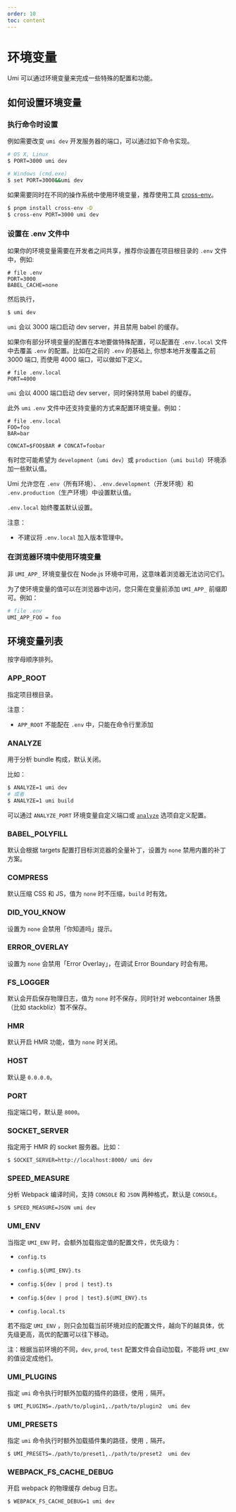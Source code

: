 ```yaml
---
order: 10
toc: content
---
```

# 环境变量

Umi 可以通过环境变量来完成一些特殊的配置和功能。

## 如何设置环境变量

### 执行命令时设置

例如需要改变 `umi dev` 开发服务器的端口，可以通过如下命令实现。

```bash
# OS X, Linux
$ PORT=3000 umi dev

# Windows (cmd.exe)
$ set PORT=3000&&umi dev
```

如果需要同时在不同的操作系统中使用环境变量，推荐使用工具 [cross-env](https://github.com/kentcdodds/cross-env)。

```bash
$ pnpm install cross-env -D
$ cross-env PORT=3000 umi dev
```

### 设置在 .env 文件中

如果你的环境变量需要在开发者之间共享，推荐你设置在项目根目录的 `.env` 文件中，例如:

```text
# file .env
PORT=3000
BABEL_CACHE=none
```

然后执行，

```bash
$ umi dev
```

`umi` 会以 3000 端口启动 dev server，并且禁用 babel 的缓存。

如果你有部分环境变量的配置在本地要做特殊配置，可以配置在 `.env.local` 文件中去覆盖 `.env` 的配置。比如在之前的 `.env` 的基础上, 你想本地开发覆盖之前 3000 端口, 而使用 4000 端口，可以做如下定义。

```text
# file .env.local
PORT=4000
```

`umi` 会以 4000 端口启动 dev server，同时保持禁用 babel 的缓存。

此外 `umi` `.env` 文件中还支持变量的方式来配置环境变量。例如：

```
# file .env.local
FOO=foo
BAR=bar

CONCAT=$FOO$BAR # CONCAT=foobar
```

有时您可能希望为 `development`（`umi dev`）或 `production`（`umi build`）环境添加一些默认值。

Umi 允许您在 `.env`（所有环境）、`.env.development`（开发环境）和 `.env.production`（生产环境）中设置默认值。

`.env.local` 始终覆盖默认设置。

注意：

* 不建议将 `.env.local` 加入版本管理中。

### 在浏览器环境中使用环境变量

非 `UMI_APP_` 环境变量仅在 Node.js 环境中可用，这意味着浏览器无法访问它们。

为了使环境变量的值可以在浏览器中访问，您只需在变量前添加 `UMI_APP_` 前缀即可。例如：

```bash
# file .env
UMI_APP_FOO = foo
```

## 环境变量列表

按字母顺序排列。

### APP_ROOT

指定项目根目录。

注意：

* `APP_ROOT` 不能配在 `.env` 中，只能在命令行里添加


### ANALYZE

用于分析 bundle 构成，默认关闭。

比如：

```bash
$ ANALYZE=1 umi dev
# 或者
$ ANALYZE=1 umi build
```

可以通过 `ANALYZE_PORT` 环境变量自定义端口或 [`analyze`](../api/config#analyze) 选项自定义配置。

### BABEL_POLYFILL

默认会根据 targets 配置打目标浏览器的全量补丁，设置为 `none` 禁用内置的补丁方案。

### COMPRESS

默认压缩 CSS 和 JS，值为 `none` 时不压缩，`build` 时有效。

### DID_YOU_KNOW

设置为 `none` 会禁用「你知道吗」提示。

### ERROR_OVERLAY

设置为 `none` 会禁用「Error Overlay」，在调试 Error Boundary 时会有用。

### FS_LOGGER

默认会开启保存物理日志，值为 `none` 时不保存，同时针对 webcontainer 场景（比如 stackbliz）暂不保存。

### HMR

默认开启 HMR 功能，值为 `none` 时关闭。

### HOST

默认是 `0.0.0.0`。

### PORT

指定端口号，默认是 `8000`。

### SOCKET_SERVER

指定用于 HMR 的 socket 服务器。比如：

```bash
$ SOCKET_SERVER=http://localhost:8000/ umi dev
```

### SPEED_MEASURE

分析 Webpack 编译时间，支持 `CONSOLE` 和 `JSON` 两种格式，默认是 `CONSOLE`。

```bash
$ SPEED_MEASURE=JSON umi dev
```

### UMI_ENV

当指定 `UMI_ENV` 时，会额外加载指定值的配置文件，优先级为：

 - `config.ts`

 - `config.${UMI_ENV}.ts`

 - `config.${dev | prod | test}.ts`

 - `config.${dev | prod | test}.${UMI_ENV}.ts`

 - `config.local.ts`

若不指定 `UMI_ENV` ，则只会加载当前环境对应的配置文件，越向下的越具体，优先级更高，高优的配置可以往下移动。

注：根据当前环境的不同，`dev`, `prod`, `test` 配置文件会自动加载，不能将 `UMI_ENV` 的值设定成他们。

### UMI_PLUGINS

指定 `umi` 命令执行时额外加载的插件的路径，使用 `,` 隔开。

```bash
$ UMI_PLUGINS=./path/to/plugin1,./path/to/plugin2  umi dev
```

### UMI_PRESETS

指定 `umi` 命令执行时额外加载插件集的路径，使用 `,` 隔开。

```bash
$ UMI_PRESETS=./path/to/preset1,./path/to/preset2  umi dev
```

### WEBPACK_FS_CACHE_DEBUG

开启 webpack 的物理缓存 debug 日志。

```bash
$ WEBPACK_FS_CACHE_DEBUG=1 umi dev
```

